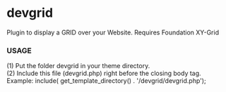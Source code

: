 # devgrid  
Plugin to display a GRID over your Website. Requires Foundation XY-Grid  
  
### USAGE  
(1) Put the folder devgrid in your theme directory.  
(2) Include this file (devgrid.php) right before the closing body tag.  
Example: include( get_template_directory() . '/devgrid/devgrid.php');  
